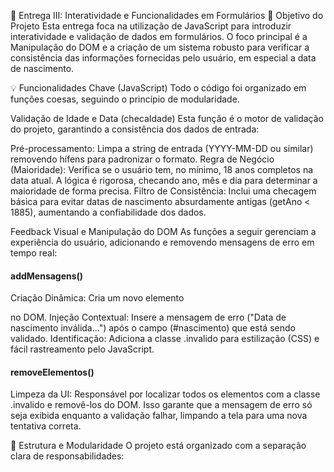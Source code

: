 🚀 Entrega III: Interatividade e Funcionalidades em Formulários
📝 Objetivo do Projeto
Esta entrega foca na utilização de JavaScript para introduzir interatividade e validação de dados em formulários. O foco principal é a Manipulação do DOM e a criação de um sistema robusto para verificar a consistência das informações fornecidas pelo usuário, em especial a data de nascimento.

💡 Funcionalidades Chave (JavaScript)
Todo o código foi organizado em funções coesas, seguindo o princípio de modularidade.

Validação de Idade e Data (checaIdade)
Esta função é o motor de validação do projeto, garantindo a consistência dos dados de entrada:

Pré-processamento: Limpa a string de entrada (YYYY-MM-DD ou similar) removendo hífens para padronizar o formato.
Regra de Negócio (Maioridade): Verifica se o usuário tem, no mínimo, 18 anos completos na data atual. A lógica é rigorosa, checando ano, mês e dia para determinar a maioridade de forma precisa.
Filtro de Consistência: Inclui uma checagem básica para evitar datas de nascimento absurdamente antigas (getAno < 1885), aumentando a confiabilidade dos dados.

Feedback Visual e Manipulação do DOM
As funções a seguir gerenciam a experiência do usuário, adicionando e removendo mensagens de erro em tempo real:

#### addMensagens()
Criação Dinâmica: Cria um novo elemento <p> no DOM.
Injeção Contextual: Insere a mensagem de erro ("Data de nascimento inválida...") após o campo (#nascimento) que está sendo validado.
Identificação: Adiciona a classe .invalido para estilização (CSS) e fácil rastreamento pelo JavaScript.

#### removeElementos()
Limpeza da UI: Responsável por localizar todos os elementos com a classe .invalido e removê-los do DOM. Isso garante que a mensagem de erro só seja exibida enquanto a validação falhar, limpando a tela para uma nova tentativa correta.

📂 Estrutura e Modularidade
O projeto está organizado com a separação clara de responsabilidades:
